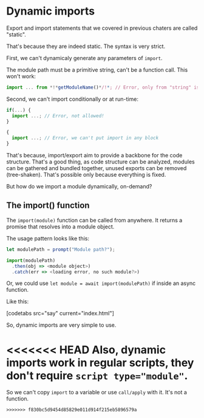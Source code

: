
# Dynamic imports

Export and import statements that we covered in previous chaters are called "static".

That's because they are indeed static. The syntax is very strict.

First, we can't dynamicaly generate any parameters of `import`.

The module path must be a primitive string, can't be a function call. This won't work:

```js
import ... from *!*getModuleName()*/!*; // Error, only from "string" is allowed
```

Second, we can't import conditionally or at run-time:

```js
if(...) {
  import ...; // Error, not allowed!
}

{
  import ...; // Error, we can't put import in any block
}
```

That's because, import/export aim to provide a backbone for the code structure. That's a good thing, as code structure can be analyzed, modules can be gathered and bundled together, unused exports can be removed (tree-shaken). That's possible only because everything is fixed.

But how do we import a module dynamically, on-demand?

## The import() function

The `import(module)` function can be called from anywhere. It returns a promise that resolves into a module object.

The usage pattern looks like this:

```js run
let modulePath = prompt("Module path?");

import(modulePath)
  .then(obj => <module object>)
  .catch(err => <loading error, no such module?>)
```

Or, we could use `let module = await import(modulePath)` if inside an async function.

Like this:

[codetabs src="say" current="index.html"]

So, dynamic imports are very simple to use.

<<<<<<< HEAD
Also, dynamic imports work in regular scripts, they don't require `script type="module"`.
=======
So we can't copy `import` to a variable or use `call/apply` with it. It's not a function.
```
>>>>>>> f830bc5d9454d85829e011d914f215eb5896579a

